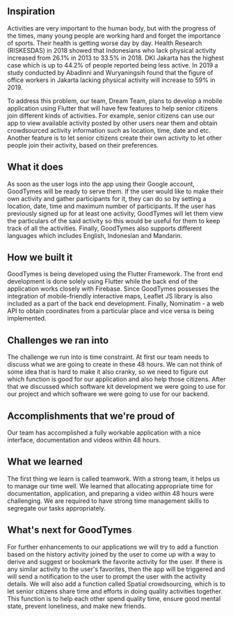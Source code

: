 ## Inspiration
Activities are very important to the human body, but with the progress of the times, many young people are working hard and forget the importance of sports. Their health is getting worse day by day.  Health Research (RISKESDAS) in 2018 showed that Indonesians who lack physical activity increased from 26.1% in 2013 to 33.5% in 2018. DKI Jakarta has the highest case which is up to 44.2% of people reported being less active. In 2019 a study conducted by Abadinni and Wuryaningsih found that the figure of office workers in Jakarta lacking physical activity will increase to 59% in 2019.

To address this problem, our team, Dream Team, plans to develop a mobile application using Flutter that will have few features to help senior citizens join different kinds of activities. For example, senior citizens can use our app to view available activity posted by other users near them and obtain crowdsourced activity information such as location, time, date and etc. Another feature is to let senior citizens create their own activity to let other people join their activity, based on their preferences.

## What it does
As soon as the user logs into the app using their Google account, GoodTymes will be ready to serve them. If the user would like to make their own activity and gather participants for it, they can do so by setting a location, date, time and maximum number of participants. If the user has previously signed up for at least one activity, GoodTymes will let them view the particulars of the said activity so this would be useful for them to keep track of all the activities. Finally, GoodTymes also supports different languages which includes English, Indonesian and Mandarin.

## How we built it
GoodTymes is being developed using the Flutter Framework. The front end development is done solely using Flutter while the back end of the application works closely with Firebase. Since GoodTymes possesses the integration of mobile-friendly interactive maps, Leaflet JS library is also included as a part of the back end development. Finally, Nominatim - a web API to obtain coordinates from a particular place and vice versa is being implemented. 

## Challenges we ran into
The challenge we run into is time constraint. At first our team needs to discuss what we are going to create in these 48 hours. We can not think of some idea that is hard to make it also cranky, so we need to figure out which function is good for our application and also help those citizens. After that we discussed which software kit development we were going to use for our project and which software we were going to use for our backend. 

## Accomplishments that we're proud of
Our team has accomplished a fully workable application with a nice interface, documentation and videos within 48 hours.

## What we learned
The first thing we learn is called teamwork. With a strong team, it helps us to manage our time well. We learned that allocating appropriate time for documentation, application, and preparing a video within 48 hours were challenging. We are required to have strong time management skills to segregate our tasks appropriately. 

## What's next for GoodTymes
For further enhancements to our applications we will try to add a function based on the history activity joined by the user to come up with a way to derive and suggest or bookmark the favorite activity for the user. If there is any similar activity to the user's favorites, then the app will be triggered and will send a notification to the user to prompt the user with the activity details. We will also add a function called Spatial crowdsourcing, which is to let senior citizens share time and efforts in doing quality activities together. This function is to help each other spend quality time, ensure good mental state, prevent loneliness, and make new friends.
